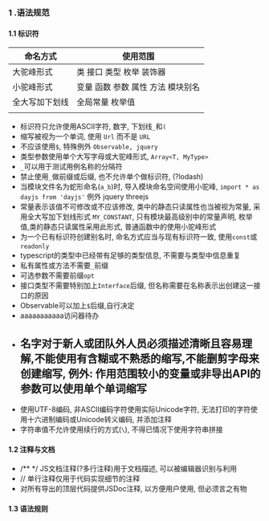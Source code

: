### 1 .语法规范

#### 1.1 标识符
| 命名方式       | 使用范围                          |
| -------------- | --------------------------------- |
| 大驼峰形式     | 类 接口 类型 枚举 装饰器          |
| 小驼峰形式     | 变量 函数 参数 属性 方法 模块别名 |
| 全大写加下划线 | 全局常量 枚举值                   |
|                |                                   |

* 标识符只允许使用ASCII字符, 数字, 下划线`_`和`(`
* 缩写被视为一个单词, 使用 `Url` 而不是 `URL`
* 不应该使用`$`, 特殊例外 `Observable, jquery`
* 类型参数使用单个大写字母或大驼峰形式, `Array<T, MyType>`
* `_`可以用于测试用例名称的分隔符
* 禁止使用`_`做前缀或后缀, 也不允许单个做标识符, (?lodash)
* 当模块文件名为蛇形命名(`a_b`)时, 导入模块命名空间使用小驼峰, `import * as dayjs from 'dayjs'` 例外 jquery threejs
* 常量表示该值不可修改或不应该修改, 类中的静态只读属性也当被视为常量, 采用全大写加下划线形式 `MY_CONSTANT`, 只有模块最高级别中的常量声明, 枚举值,类的静态只读属性采用此形式, 普通函数中的使用小驼峰形式
* 为一个已有标识符创建别名时, 命名方式应当与现有标识符一致, 使用`const`或`readonly`
* typescript的类型中已经带有足够的类型信息, 不需要与类型中信息重复
* 私有属性或方法不需要`_`前缀
* 可选参数不需要前缀`opt`
* 接口类型不需要特别加上`Interface`后缀, 但名称需要在名称表示出创建这一接口的原因
* Observable可以加上`$`后缀,自行决定
* aaaaaaaaaaa访问器待办
* ## 名字对于新人或团队外人员必须描述清晰且容易理解,不能使用有含糊或不熟悉的缩写,不能删剪字母来创建缩写, 例外: 作用范围较小的变量或非导出API的参数可以使用单个单词缩写
* 使用UTF-8编码, 非ASCII编码字符使用实际Unicode字符, 无法打印的字符使用十六进制编码或Unicode转义编码, 并添加注释
* 字符串值不允许使用续行的方式(`\`), 不得已情况下使用字符串拼接

#### 1.2 注释与文档
* /** */ JS文档注释(?多行注释)用于文档描述, 可以被编辑器识别与利用
* // 单行注释仅用于代码实现细节的注释
* 对所有导出的顶层代码提供JSDoc注释, 以方便用户使用, 但必须言之有物

#### 1.3 语法规则
